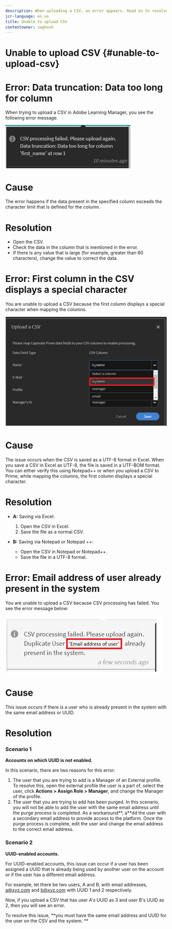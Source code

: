 ```yaml
---
description: When uploading a CSV, an error appears. Read on to resolve the issue.
jcr-language: en_us
title: Unable to upload CSV
contentowner: saghosh
---
```



# Unable to upload CSV {#unable-to-upload-csv}

# Error: Data truncation: Data too long for column

When trying to upload a CSV in Adobe Learning Manager, you see the following error message.

![](assets/csv-upload-failed.png) 

# Cause

The error happens if the data present in the specified column exceeds the character limit that is defined for the column.

# Resolution

* Open the CSV.
* Check the data in the column that is mentioned in the error.
* If there is any value that is large (for example, greater than 60 characters), change the value to correct the data.

# Error: First column in the CSV displays a special character

You are unable to upload a CSV because the first column displays a special character when mapping the columns.

![](assets/csv-2.png) 

# Cause

The issue occurs when the CSV is saved as a UTF-8 format in Excel. When you save a CSV in Excel as UTF-8, the file is saved in a UTF-BOM format. You can either verify this using Notepad++ or when you upload a CSV to Prime, while mapping the columns, the first column displays a special character.

# Resolution

* **A:** Saving via Excel:

   1. Open the CSV in Excel.
   1. Save the file as a normal CSV.

* **B:** Saving via Notepad or Notepad ++:

   * Open the CSV in Notepad or Notepad++.
   * Save the file in a UTF-8 format.

# Error: Email address of user already present in the system

You are unable to upload a CSV because CSV processing has failed. You see the error message below:

![](assets/csv-3.png) 

# Cause

This issue occurs if there is a user who is already present in the system with the same email address or UUID.

# Resolution

### **Scenario 1**

**Accounts on which UUID is not enabled.**

In this scenario, there are two reasons for this error:

1. The user that you are trying to add is a Manager of an External profile. To resolve this, open the external profile the user is a part of, select the user, click **Actions > Assign Role > Manager**, and change the Manager of the profile.
1. The user that you are trying to add has been purged. In this scenario, you will not be able to add the user with the same email address until the purge process is completed. As a workaround**, a**dd the user with a secondary email address to provide access to the platform. Once the purge process is complete, edit the user and change the email address to the correct email address.

### **Scenario 2**

**UUID-enabled accounts.**

For UUID-enabled accounts, this issue can occur if a user has been assigned a UUID that is already being used by another user on the account or if the user has a different email address.

For example, let there be two users, A and B, with email addresses,  a@xyz.com and b@xyz.com with UUID 1 and 2 respectively.

Now, if you upload a CSV that has user A's UUID as 3 and user B's UUID as 2, then you will see an error.

To resolve this issue, **you must have the same email address and UUID for the user on the CSV and the system. **
